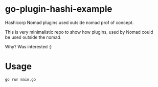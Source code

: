# go-plugin-hashi-example

Hashicorp Nomad plugins used outside nomad prof of concept.

This is very minimalistic repo to show how plugins, used by Nomad could be used outside the nomad.

Why? Was interested :)

# Usage

`go run main.go`

